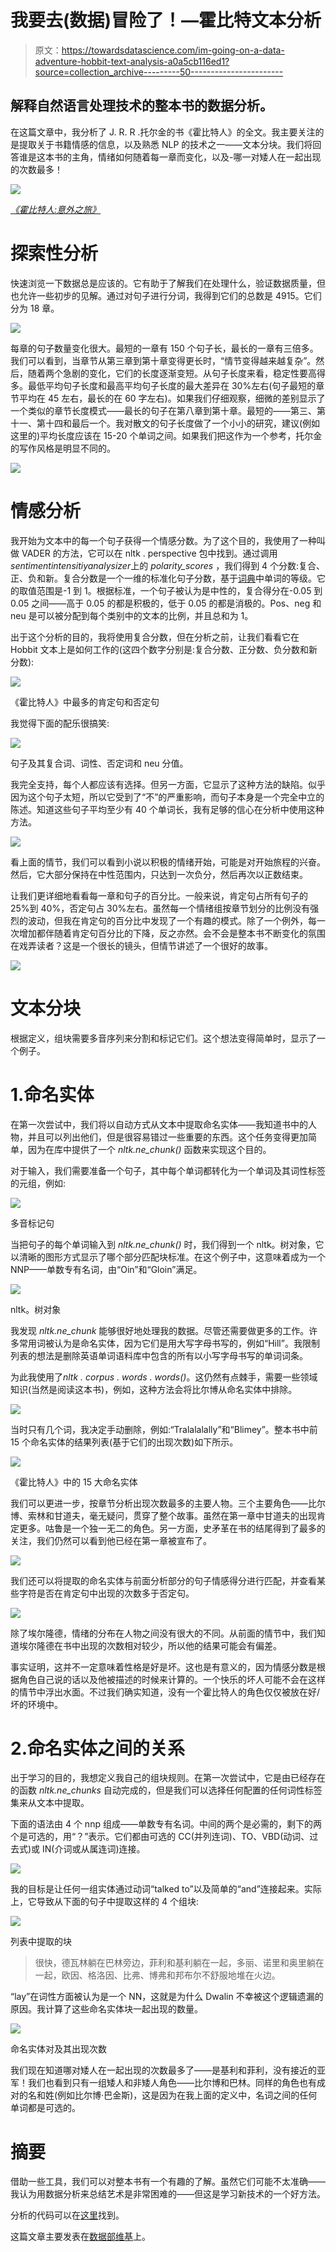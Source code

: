 # 我要去(数据)冒险了！—霍比特文本分析

> 原文：<https://towardsdatascience.com/im-going-on-a-data-adventure-hobbit-text-analysis-a0a5cb116ed1?source=collection_archive---------50----------------------->

## 解释自然语言处理技术的整本书的数据分析。

在这篇文章中，我分析了 J. R. R .托尔金的书《霍比特人》的全文。我主要关注的是提取关于书籍情感的信息，以及熟悉 NLP 的技术之一——文本分块。我们将回答谁是这本书的主角，情绪如何随着每一章而变化，以及-哪一对矮人在一起出现的次数最多！

![](img/dc61e8f0ea88bdc0b7517d8a88f514ea.png)

[*《霍比特人:意外之旅》*](https://www.warnerbros.com/movies/hobbit-unexpected-journey/)

# 探索性分析

快速浏览一下数据总是应该的。它有助于了解我们在处理什么，验证数据质量，但也允许一些初步的见解。通过对句子进行分词，我得到它们的总数是 4915。它们分为 18 章。

![](img/a56c3b3f5fad8d49c14f4d47a2fc0fb0.png)

每章的句子数量变化很大。最短的一章有 150 个句子长，最长的一章有三倍多。我们可以看到，当章节从第三章到第十章变得更长时，“情节变得越来越复杂”。然后，随着两个急剧的变化，它们的长度逐渐变短。从句子长度来看，稳定性要高得多。最低平均句子长度和最高平均句子长度的最大差异在 30%左右(句子最短的章节平均在 45 左右，最长的在 60 字左右)。如果我们仔细观察，细微的差别显示了一个类似的章节长度模式——最长的句子在第八章到第十章。最短的——第三、第十一、第十四和最后一个。我对散文的句子长度做了一个小小的研究，建议(例如这里的)平均长度应该在 15-20 个单词之间。如果我们把这作为一个参考，托尔金的写作风格是明显不同的。

![](img/07aff835348599f401f1107dbe6926d7.png)

# 情感分析

我开始为文本中的每一个句子获得一个情感分数。为了这个目的，我使用了一种叫做 VADER 的方法，它可以在 nltk . perspective 包中找到。通过调用*sentimentintensitiyanalysizer*上的 *polarity_scores* ，我们得到 4 个分数:复合、正、负和新。复合分数是一个一维的标准化句子分数，基于[词典](https://github.com/cjhutto/vaderSentiment/blob/master/vaderSentiment/vader_lexicon.txt)中单词的等级。它的取值范围是-1 到 1。根据标准，一个句子被认为是中性的，复合得分在-0.05 到 0.05 之间——高于 0.05 的都是积极的，低于 0.05 的都是消极的。Pos、neg 和 neu 是可以被分配到每个类别中的文本的比例，并且总和为 1。

出于这个分析的目的，我将使用复合分数，但在分析之前，让我们看看它在 Hobbit 文本上是如何工作的(这四个数字分别是:复合分数、正分数、负分数和新分数):

![](img/bf0d6b2ae7ddca51fa708819dfa24213.png)

《霍比特人》中最多的肯定句和否定句

我觉得下面的配乐很搞笑:

![](img/af6b57e842b0c42559e44c3ff817af98.png)

句子及其复合词、词性、否定词和 neu 分值。

我完全支持，每个人都应该有选择。但另一方面，它显示了这种方法的缺陷。似乎因为这个句子太短，所以它受到了“不”的严重影响，而句子本身是一个完全中立的陈述。知道这些句子平均至少有 40 个单词长，我有足够的信心在分析中使用这种方法。

![](img/180a7a2a0c826e41a2a1fea36b512a96.png)

看上面的情节，我们可以看到小说以积极的情绪开始，可能是对开始旅程的兴奋。然后，它大部分保持在中性范围内，只达到一次负分，然后再次以正数结束。

让我们更详细地看看每一章和句子的百分比。一般来说，肯定句占所有句子的 25%到 40%，否定句占 30%左右。虽然每一个情绪组按章节划分的比例没有强烈的波动，但我在肯定句的百分比中发现了一个有趣的模式。除了一个例外，每一次增加都伴随着肯定句百分比的下降，反之亦然。会不会是整本书不断变化的氛围在戏弄读者？这是一个很长的镜头，但情节讲述了一个很好的故事。

![](img/e31c916c9b77922bd21fbe8e7484228e.png)

# 文本分块

根据定义，组块需要多音序列来分割和标记它们。这个想法变得简单时，显示了一个例子。

# 1.命名实体

在第一次尝试中，我们将以自动方式从文本中提取命名实体——我知道书中的人物，并且可以列出他们，但是很容易错过一些重要的东西。这个任务变得更加简单，因为在库中提供了一个 *nltk.ne_chunk()* 函数来实现这个目的。

对于输入，我们需要准备一个句子，其中每个单词都转化为一个单词及其词性标签的元组，例如:

![](img/47247620df0213e47a090c0353efeb41.png)

多音标记句

当把句子的每个单词输入到 *nltk.ne_chunk()* 时，我们得到一个 nltk。树对象，它以清晰的图形方式显示了哪个部分匹配块标准。在这个例子中，这意味着成为一个 NNP——单数专有名词，由“Oin”和“Gloin”满足。

![](img/f792cdaef90a2c1fd0a7cb979b99c590.png)

nltk。树对象

我发现 *nltk.ne_chunk* 能够很好地处理我的数据。尽管还需要做更多的工作。许多常用词被认为是命名实体，因为它们是用大写字母书写的，例如“Hill”。我限制列表的想法是删除英语单词语料库中包含的所有以小写字母书写的单词词条。

为此我使用了*nltk . corpus . words . words()*。这仍然有点棘手，需要一些领域知识(当然是阅读这本书)，例如，这种方法会将比尔博从命名实体中排除。

![](img/49b8fdf8ce222dad7c6d9b26d82f8864.png)

当时只有几个词，我决定手动删除，例如:“Tralalalally”和“Blimey”。整本书中前 15 个命名实体的结果列表(基于它们的出现次数)如下所示。

![](img/5199e4c31af12696f88d5c92a54f61df.png)

《霍比特人》中的 15 大命名实体

我们可以更进一步，按章节分析出现次数最多的主要人物。三个主要角色——比尔博、索林和甘道夫，毫无疑问，贯穿了整个故事。虽然在第一章中甘道夫的出现肯定更多。咕鲁是一个独一无二的角色。另一方面，史矛革在书的结尾得到了最多的关注，我们仍然可以看到他已经在第一章被宣布了。

![](img/b51375259eac2a39ba59367ebcd4a237.png)

我们还可以将提取的命名实体与前面分析部分的句子情感得分进行匹配，并查看某些字符是否在肯定句中出现的次数多于否定句。

![](img/7a80f0574b0be8d3c255e2fd10fe52c6.png)

除了埃尔隆德，情绪的分布在人物之间没有很大的不同。从前面的情节中，我们知道埃尔隆德在书中出现的次数相对较少，所以他的结果可能会有偏差。

事实证明，这并不一定意味着性格是好是坏。这也是有意义的，因为情感分数是根据角色自己说的话以及他被描述的时候来计算的。一个快乐的坏人可能不会在这样的情节中浮出水面。不过我们确实知道，没有一个霍比特人的角色仅仅被放在好/坏的环境中。

# 2.命名实体之间的关系

出于学习的目的，我想定义我自己的组块规则。在第一次尝试中，它是由已经存在的函数 *nltk.ne_chunks* 自动完成的，但是我们可以选择任何配置的任何词性标签集来从文本中提取。

下面的语法由 4 个 nnp 组成——单数专有名词。中间的两个是必需的，剩下的两个是可选的，用“？”表示。它们都由可选的 CC(并列连词)、TO、VBD(动词、过去式)或 IN(介词或从属连词)连接。

![](img/68d36f8a523aa5686339fef2d9844a10.png)

我的目标是让任何一组实体通过动词“talked to”以及简单的“and”连接起来。实际上，它导致从下面的句子中提取这样的 4 个组块:

![](img/57ddf6bd59a6a4a8cb37b600c0d499d8.png)

列表中提取的块

> 很快，德瓦林躺在巴林旁边，菲利和基利躺在一起，多丽、诺里和奥里躺在一起，欧因、格洛因、比弗、博弗和邦布尔不舒服地堆在火边。

“lay”在词性方面被认为是一个 NN，这就是为什么 Dwalin 不幸被这个逻辑遗漏的原因。我计算了这些命名实体块一起出现的数量。

![](img/21ba11201e851147b02e3a94f605d035.png)

命名实体对及其出现次数

我们现在知道哪对矮人在一起出现的次数最多了——是基利和菲利，没有接近的亚军！我们也看到只有一组矮人和非矮人角色——比尔博和巴林。同样的角色也有成对的名和姓(例如比尔博·巴金斯)，这是因为在我上面的定义中，名词之间的任何单词都是可选的。

# 摘要

借助一些工具，我们可以对整本书有一个有趣的了解。虽然它们可能不太准确——我认为用数据分析来总结艺术是非常困难的——但这是学习新技术的一个好方法。

分析的代码可以在[这里](https://github.com/dorotamierzwa/ministryofdata/blob/master/Hobbit%20Or%20There%20And%20Back%20Again%20-%20Text%20analysis.ipynb)找到。

这篇文章主要发表在[数据部维基](https://ministryofdata.fandom.com/wiki/I%27m_going_on_a_%28data%29_adventure%21)上。